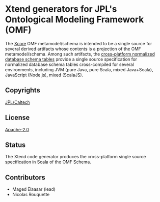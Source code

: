 # Xtend generators for JPL's Ontological Modeling Framework (OMF)

The [Xcore](http://wiki.eclipse.org/Xcore) OMF metamodel/schema is intended to be a single source
for several derived artifacts whose contents is a projection of the OMF metamodel/schema. Among such
artifacts, the [cross-platform normalized database schema tables](https://github.com/JPL-IMCE/jpl.omf.schema.tables)
provide a single source specification for normalized database schema tables cross-compiled for several
environments, including JVM (pure Java, pure Scala, mixed Java+Scala), JavaScript (Node.js), mixed (ScalaJS).

## Copyrights

[JPL/Caltech](copyrights/Caltech.md)

## License

[Apache-2.0](http://www.apache.org/licenses/LICENSE-2.0)

## Status

The Xtend code generator produces the cross-platform single source specification in Scala of the OMF Schema.

## Contributors

- Maged Elaasar (lead)
- Nicolas Rouquette

